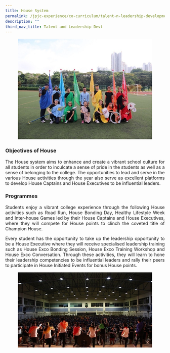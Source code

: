 ```yaml
---
title: House System
permalink: /jpjc-experience/co-curriculum/talent-n-leadership-development-programme/house-system/
description: ""
third_nav_title: Talent and Leadership Devt
---
```

<figure>
<img src="/images/house1.jpg">
</figure>

<div align="justify">
<h3><strong>Objectives of House</strong></h3>
<p>
The House system aims to enhance and create a vibrant school culture for all students in order to inculcate a sense of pride in the students as well as a sense of belonging to the college. The opportunities to lead and serve in the various House activities through the year also serve as excellent platforms to develop House Captains and House Executives to be influential leaders.</p>

<h3><strong>Programmes</strong></h3>
<p>
Students enjoy a vibrant college experience through the following House activities such as Road Run, House Bonding Day, Healthy Lifestyle Week and Inter-house Games led by their House Captains and House Executives, where they will compete for House points to clinch the coveted title of Champion House.</p>

<p>
Every student has the opportunity to take up the leadership opportunity to be a House Executive where they will receive specialised leadership training such as House Exco Bonding Session, House Exco Training Workshop and House Exco Conversation. Through these activities, they will learn to hone their leadership competencies to be influential leaders and rally their peers to participate in House Initiated Events for bonus House points.</p>

<figure>
<img src="/images/house2.jpg"></figure></div>
